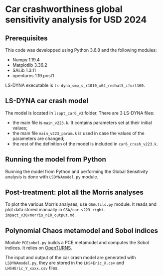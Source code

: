 # Car crashworthiness global sensitivity analysis for USD 2024 


## Prerequisites

This code was developped using Python 3.6.8 and the following modules:

- Numpy 1.19.4
- Matplotlib 3.36.2
- SALib 1.3.11
- openturns 1.19.post1

LS-DYNA executable is `ls-dyna_smp_s_r1010_x64_redhat5_ifort160`. 


## LS-DYNA car crash model

The model is located in `lsopt_car6_v3` folder.
There are 3 LS-DYNA files:

- the main file is `main_v223.k`. It contains parameters set at their initial values;
- the main file `main_v223_param.k` is used in case the values of the parameters are changed;
- the rest of the definition of the model is included in `car6_crash_v223.k`.


## Running the model from Python

Running the model from Python and performing the Global Sensitivity analysis is 
done with `LSDYNAmodel.py` module. 


## Post-treatment: plot all the Morris analyses

To plot the various Morris analyses, use `GSAutils.py` module. 
It reads and plot data stored manually in `GSA/car_v223_right-impact_v30/morris_n10_output.md`.


## Polynomial Chaos metamodel and Sobol indices

Module `PCEsobol.py` builds a PCE metamodel and computes the Sobol indices. 
It relies on [OpenTURNS](https://openturns.github.io/openturns/latest/index.html). 

The input and output of the car crash model are generated with `LSDYNAmodel.py`,
they are stored in the `LHS4Eric_X.csv` and `LHS4Eric_Y_xxxx.csv` files. 